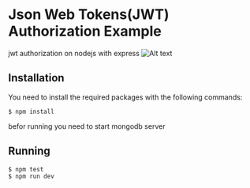 # Json Web Tokens(JWT) Authorization Example
jwt authorization on nodejs with express
![Alt text](./jwt_nodejs.jpg?raw=true "jwt_nodejs")

Installation
------------

You need to install the required packages with the following commands:

    $ npm install
    
befor running you need to start mongodb server

Running
--------------------
    $ npm test
    $ npm run dev    
